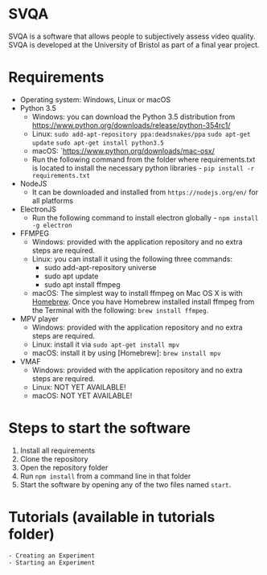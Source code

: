 # SVQA

SVQA is a software that allows people to subjectively assess video quality. SVQA is developed at the University of Bristol as part of a final year project.

# Requirements

* Operating system: Windows, Linux or macOS
* Python 3.5
    - Windows: you can download the Python 3.5 distribution from https://www.python.org/downloads/release/python-354rc1/
    - Linux: `sudo add-apt-repository ppa:deadsnakes/ppa` `sudo apt-get update` `sudo apt-get install python3.5`
    - macOS: `https://www.python.org/downloads/mac-osx/
    - Run the following command from the folder where requirements.txt is located to install the necessary python libraries - `pip install -r requirements.txt`
* NodeJS
    - It can be downloaded and installed from `https://nodejs.org/en/` for all platforms
* ElectronJS
    - Run the following command to install electron globally - `npm install -g electron`
* FFMPEG
    - Windows: provided with the application repository and no extra steps are required.
    - Linux: you can install it using the following three commands:
       - sudo add-apt-repository universe
       - sudo apt update
       - sudo apt install ffmpeg
    - macOS: The simplest way to install ffmpeg on Mac OS X is with [Homebrew](http://mxcl.github.com/homebrew/). Once you have Homebrew                installed install ffmpeg from the Terminal with the following: `brew install ffmpeg`.
 * MPV player
    - Windows: provided with the application repository and no extra steps are required.
    - Linux: install it via `sudo apt-get install mpv`
    - macOS: install it by using [Homebrew]: `brew install mpv`
 * VMAF
    - Windows: provided with the application repository and no extra steps are required.
    - Linux: NOT YET AVAILABLE!
    - macOS: NOT YET AVAILABLE!
    
# Steps to start the software

1. Install all requirements
2. Clone the repository
3. Open the repository folder
4. Run `npm install` from a command line in that folder
5. Start the software by opening any of the two files named `start`.

# Tutorials (available in tutorials folder)
    - Creating an Experiment
    - Starting an Experiment

